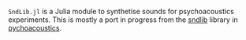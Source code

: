 ``SndLib.jl`` is a Julia module to synthetise sounds for psychoacoustics experiments. This is mostly a port in progress from the [sndlib](https://github.com/sam81/pychoacoustics/blob/master/pychoacoustics/sndlib.py) library in [pychoacoustics](https://github.com/sam81/pychoacoustics).